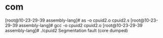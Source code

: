 # com

[root@10-23-29-39 assembly-lang]# as -o cpuid2.o cpuid2.s
[root@10-23-29-39 assembly-lang]# gcc -o cpuid2 cpuid2.o
[root@10-23-29-39 assembly-lang]# ./cpuid2 
Segmentation fault (core dumped)

